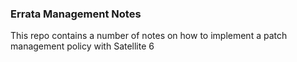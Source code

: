 ### Errata Management Notes

This repo contains a number of notes on how to implement a patch management policy with Satellite 6
